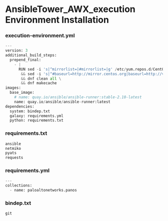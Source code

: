 # AnsibleTower_AWX_execution Environment Installation 

### execution-environment.yml

```python
---
version: 3
additional_build_steps:
  prepend_final:
    - |
      RUN sed -i 's|^mirrorlist=|#mirrorlist=|g' /etc/yum.repos.d/CentOS-* \
       && sed -i 's|^#baseurl=http://mirror.centos.org|baseurl=http://vault.centos.org|g' /etc/yum.repos.d/CentOS-* \
       && dnf clean all \
       && dnf makecache
images:
  base_image:
    # name: quay.io/ansible/ansible-runner:stable-2.10-latest
    name: quay.io/ansible/ansible-runner:latest
dependencies:
  system: bindep.txt
  galaxy: requirements.yml
  python: requirements.txt
```

### requirements.txt

```python
ansible
netmiko
pyats
requests

```

### requirements.yml
```python
---
collections:
  - name: paloaltonetworks.panos

```

### bindep.txt 
```python
git

```

